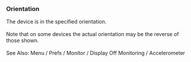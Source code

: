 ### Orientation

The device is in the specified orientation.\
\
Note that on some devices the actual orientation may be the reverse of
those shown.\
\
See Also: Menu / Prefs / Monitor / Display Off Monitoring /
Accelerometer
